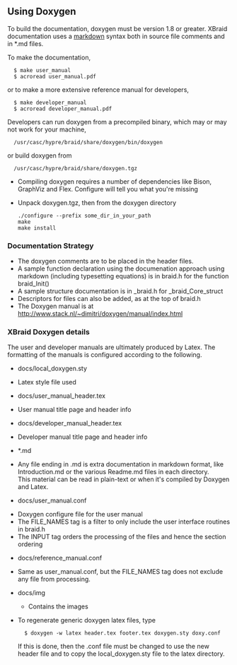 ## Using Doxygen
<!--
  - Copyright (c) 2013, Lawrence Livermore National Security, LLC. 
  - Produced at the Lawrence Livermore National Laboratory. Written by 
  - Jacob Schroder, Rob Falgout, Tzanio Kolev, Ulrike Yang, Veselin 
  - Dobrev, et al. LLNL-CODE-660355. All rights reserved.
  - 
  - This file is part of XBraid. For support, post issues to the XBraid Github page.
  - 
  - This program is free software; you can redistribute it and/or modify it under
  - the terms of the GNU General Public License (as published by the Free Software
  - Foundation) version 2.1 dated February 1999.
  - 
  - This program is distributed in the hope that it will be useful, but WITHOUT ANY
  - WARRANTY; without even the IMPLIED WARRANTY OF MERCHANTABILITY or FITNESS FOR A
  - PARTICULAR PURPOSE. See the terms and conditions of the GNU General Public
  - License for more details.
  - 
  - You should have received a copy of the GNU Lesser General Public License along
  - with this program; if not, write to the Free Software Foundation, Inc., 59
  - Temple Place, Suite 330, Boston, MA 02111-1307 USA
 -->


To build the documentation, doxygen must be version 1.8 or greater.
XBraid documentation uses a 
[markdown](http://www.stack.nl/~dimitri/doxygen/manual/markdown.html) syntax
both in source file comments and in \*.md files.  

To make the documentation,

      $ make user_manual 
      $ acroread user_manual.pdf

or to make a more extensive reference manual for developers, 

      $ make developer_manual 
      $ acroread developer_manual.pdf

Developers can run doxygen from a precompiled binary, 
which may or may not work for your machine, 

      /usr/casc/hypre/braid/share/doxygen/bin/doxygen

or build doxygen from

      /usr/casc/hypre/braid/share/doxygen.tgz

- Compiling doxygen requires a number of dependencies
  like Bison, GraphViz and Flex.  Configure will tell 
  you what you're missing
- Unpack doxygen.tgz, then from the doxygen directory

      ./configure --prefix some_dir_in_your_path
      make
      make install

### Documentation Strategy
-  The doxygen comments are to be placed in the header files.
-  A sample function declaration using the documenation approach
   using markdown (including typesetting equations) is in braid.h
   for the function braid_Init()
-  A sample structure documentation is in _braid.h for _braid_Core_struct
-  Descriptors for files can also be added, as at the top of braid.h
-  The Doxygen manual is at 
   http://www.stack.nl/~dimitri/doxygen/manual/index.html

### XBraid Doxygen details

The user and developer manuals are ultimately produced by Latex.  The formatting 
of the manuals is configured according to the following.
-  docs/local_doxygen.sty           
  + Latex style file used
-  docs/user_manual_header.tex      
  + User manual title page and header info
-  docs/developer_manual_header.tex
  + Developer manual title page and header info
-  *.md                      
  + Any file ending in .md is extra documentation in markdown format, 
    like Introduction.md or the various Readme.md files in each directory.  
    This material can be read in plain-text or when it's compiled by Doxygen and Latex.
-  docs/user_manual.conf             
  + Doxygen configure file for the user manual
  + The FILE_NAMES tag is a filter to only include the user interface routines in braid.h
  + The INPUT tag orders the processing of the files and hence the section ordering
-  docs/reference_manual.conf       
  + Same as user_manual.conf, but the FILE_NAMES tag does not exclude any 
    file from processing.
- docs/img                         
  + Contains the images

-  To regenerate generic doxygen latex files, type
  
         $ doxygen -w latex header.tex footer.tex doxygen.sty doxy.conf

   If this is done, then the .conf file must be changed to use the new header file
   and to copy the local_doxygen.sty file to the latex directory.


